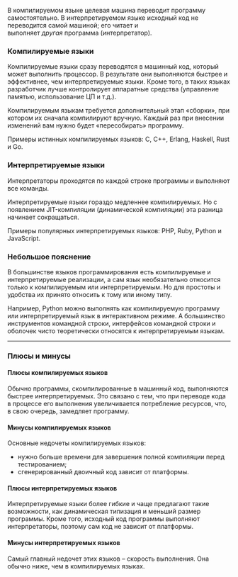 В компилируемом языке целевая машина переводит программу самостоятельно. В интерпретируемом языке исходный код не переводится самой машиной; его читает и выполняет _другая_ программа (интерпретатор).

### Компилируемые языки

Компилируемые языки сразу переводятся в машинный код, который может выполнить процессор. В результате они выполняются быстрее и эффективнее, чем интерпретируемые языки. Кроме того, в таких языках разработчик лучше контролирует аппаратные средства (управление памятью, использование ЦП и т.д.).

Компилируемым языкам требуется дополнительный этап «сборки», при котором их сначала компилируют вручную. Каждый раз при внесении изменений вам нужно будет «пересобирать» программу.

Примеры истинных компилируемых языков: C, C++, Erlang, Haskell, Rust и Go.

### Интерпретируемые языки

Интерпретаторы проходятся по каждой строке программы и выполняют все команды.

Интерпретируемые языки гораздо медленнее компилируемых. Но с появлением JIT-компиляции (динамической компиляции) эта разница начинает сокращаться.

Примеры популярных интерпретируемых языков: PHP, Ruby, Python и JavaScript.

### Небольшое пояснение

В большинстве языков программирования есть компилируемые и интерпретируемые реализации, а сам язык необязательно относится только к компилируемым или интерпретируемым. Но для простоты и удобства их принято относить к тому или иному типу.

Например, Python можно выполнять как компилируемую программу или интерпретируемый язык в интерактивном режиме. А большинство инструментов командной строки, интерфейсов командной строки и оболочек чисто теоретически относятся к интерпретируемым языкам.

---

### Плюсы и минусы

#### Плюсы компилируемых языков

Обычно программы, скомпилированные в машинный код, выполняются быстрее интерпретируемых. Это связано с тем, что при переводе кода в процессе его выполнения увеличивается потребление ресурсов, что, в свою очередь, замедляет программу.

#### Минусы компилируемых языков

Основные недочеты компилируемых языков:

- нужно больше времени для завершения полной компиляции перед тестированием;
- сгенерированный двоичный код зависит от платформы.

#### Плюсы интерпретируемых языков

Интерпретируемые языки более гибкие и чаще предлагают такие возможности, как динамическая типизация и меньший размер программы. Кроме того, исходный код программы выполняют интерпретаторы, поэтому сам код не зависит от платформы.

#### Минусы интерпретируемых языков

Самый главный недочет этих языков – скорость выполнения. Она обычно ниже, чем в компилируемых языках.